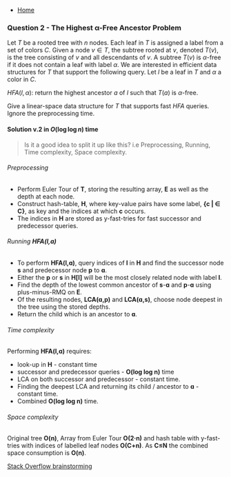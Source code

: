 * [Home](README.md)
### Question 2 - The Highest α-Free Ancestor Problem

Let $T$ be a rooted tree with $n$ nodes. Each leaf in $T$ is assigned a label from a set of colors $C$. Given a node $v ∈ T$, the subtree rooted at $v$, denoted $T(v)$, is the tree consisting of $v$ and all descendants of $v$. A subtree $T(v)$ is $α$-free if it does not contain a leaf with label $α$. We are interested in efficient data structures for $T$ that support the following query. Let $l$ be a leaf in $T$ and $α$ a color in $C$.

$HFA(l, α)$: return the highest ancestor $a$ of $l$ such that $T(a)$ is $α$-free.

Give a linear-space data structure for $T$ that supports fast $HFA$ queries. Ignore the preprocessing time.

#### Solution v.2 in $O(\log \log n)$ time

> Is it a good idea to split it up like this? i.e Preprocessing, Running, Time complexity, Space complexity.

###### Preprocessing
* Perform Euler Tour of **T**, storing the resulting array, **E** as well as the depth at each node.
* Construct hash-table, **H**, where key-value pairs have some label, **{c | ∈ C}**, as key and the indices at which **c** occurs.
* The indices in **H** are stored as y-fast-tries for fast successor and predecessor queries.

###### Running **HFA(l,ɑ)**
* To perform **HFA(l,ɑ)**, query indices of **l** in **H** and find the successor node **s** and predecessor node **p** to **ɑ**.
* Either the **p** or **s** in **H[l]** will be the most closely related node with label **l**.
* Find the depth of the lowest common ancestor of **s**-**ɑ** and **p**-**ɑ** using plus-minus-RMQ on **E**.
* Of the resulting nodes, **LCA(ɑ,p)** and **LCA(ɑ,s)**, choose node deepest in the tree using the stored depths.
* Return the child which is an ancestor to **ɑ**.

###### Time complexity
Performing **HFA(l,ɑ)** requires:
* look-up in **H** - constant time
* successor and predecessor queries - **O(log log n)** time
* LCA on both successor and predecessor - constant time.
* Finding the deepest LCA and returning its child / ancestor to **ɑ** - constant time.
* Combined **O(log log n)** time.

###### Space complexity
Original tree **O(n)**, Array from Euler Tour **O(2·n)** and hash table with y-fast-tries with indices of labelled leaf nodes **O(C+n)**. As **C≤N** the combined space consumption is **O(n)**.

[Stack Overflow brainstorming](https://stackoverflow.com/questions/51537577/given-some-child-node-in-a-rooted-tree-how-can-you-find-its-most-closely-relat)
